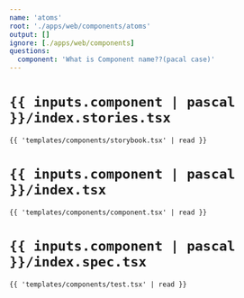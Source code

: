 ```yaml
---
name: 'atoms'
root: './apps/web/components/atoms'
output: []
ignore: [./apps/web/components]
questions:
  component: 'What is Component name??(pacal case)'
---
```


# `{{ inputs.component | pascal }}/index.stories.tsx`

```tsx
{{ 'templates/components/storybook.tsx' | read }}
```

# `{{ inputs.component | pascal }}/index.tsx`

```tsx
{{ 'templates/components/component.tsx' | read }}
```

# `{{ inputs.component | pascal }}/index.spec.tsx`

```tsx
{{ 'templates/components/test.tsx' | read }}

```
